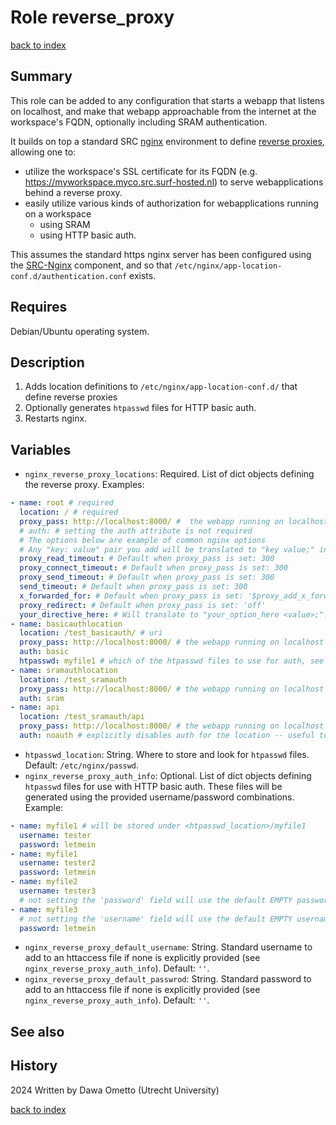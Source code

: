 # Role reverse_proxy
[back to index](../index.md#Roles)

## Summary

This role can be added to any configuration that starts a webapp that listens on localhost, and make that webapp approachable from the internet at the workspace's FQDN, optionally including SRAM authentication.

It builds on top a standard SRC [nginx](https://nginx.org/en/) environment to define [reverse proxies](https://en.wikipedia.org/wiki/Reverse_proxy), allowing one to:

* utilize the workspace's SSL certificate for its FQDN (e.g. https://myworkspace.myco.src.surf-hosted.nl) to serve webapplications behind a reverse proxy.
* easily utilize various kinds of authorization for webapplications running on a workspace
  * using SRAM
  * using HTTP basic auth.

This assumes the standard https nginx server has been configured using the [SRC-Nginx](https://gitlab.com/rsc-surf-nl/plugins/plugin-nginx) component, and so that `/etc/nginx/app-location-conf.d/authentication.conf` exists.

## Requires

Debian/Ubuntu operating system.

## Description

1. Adds location definitions to `/etc/nginx/app-location-conf.d/` that define reverse proxies
2. Optionally generates `htpasswd` files for HTTP basic auth.
3. Restarts nginx.
 
## Variables

- `nginx_reverse_proxy_locations`: Required. List of dict objects defining the reverse proxy. Examples:

```yaml
- name: root # required
  location: / # required
  proxy_pass: http://localhost:8000/ #  the webapp running on localhost -- not required! you can instead use e.g. 'alias' as well.
  # auth: # setting the auth attribute is not required
  # The options below are example of common nginx options
  # Any "key: value" pair you add will be translated to "key value;" in the nginx config
  proxy_read_timeout: # Default when proxy_pass is set: 300
  proxy_connect_timeout: # Default when proxy_pass is set: 300
  proxy_send_timeout: # Default when proxy_pass is set: 300
  send_timeout: # Default when proxy_pass is set: 300
  x_forwarded_for: # Default when proxy_pass is set: '$proxy_add_x_forwarded_for'
  proxy_redirect: # Default when proxy_pass is set: 'off'
  your_directive_here: # Will translate to "your_option_here <value>;".
- name: basicauthlocation
  location: /test_basicauth/ # uri
  proxy_pass: http://localhost:8000/ # the webapp running on localhost
  auth: basic
  htpasswd: myfile1 # which of the htpasswd files to use for auth, see the nginx_reverse_proxy_auth_info variable
- name: sramauthlocation
  location: /test_sramauth
  proxy_pass: http://localhost:8000/ # the webapp running on localhost
  auth: sram
- name: api
  location: /test_sramauth/api
  proxy_pass: http://localhost:8000/ # the webapp running on localhost
  auth: noauth # explicitly disables auth for the location -- useful to make exceptions for sublocations of otherwise protected locations

```

- `htpasswd_location`: String. Where to store and look for `htpasswd` files. Default: `/etc/nginx/passwd`.
- `nginx_reverse_proxy_auth_info`: Optional. List of dict objects defining `htpasswd` files for use with HTTP basic auth. These files will be generated using the provided username/password combinations. Example:

```yaml
- name: myfile1 # will be stored under <htpasswd_location>/myfile1
  username: tester
  password: letmein
- name: myfile1
  username: tester2
  password: letmein
- name: myfile2
  username: tester3
  # not setting the 'password' field will use the default EMPTY password
- name: myfile3
  # not setting the 'username' field will use the default EMPTY username
  password: letmein
```

- `nginx_reverse_proxy_default_username`: String. Standard username to add to an httaccess file if none is explicitly provided (see `nginx_reverse_proxy_auth_info`). Default: `''`.
- `nginx_reverse_proxy_default_passwrod`: String. Standard password to add to an httaccess file if none is explicitly provided (see `nginx_reverse_proxy_auth_info`). Default: `''`.


## See also

## History
2024 Written by Dawa Ometto (Utrecht University)


[back to index](../index.md#Roles)

